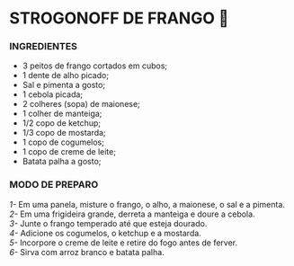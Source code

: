 # STROGONOFF DE FRANGO  :chicken:


### INGREDIENTES

- 3 peitos de frango cortados em cubos;
- 1 dente de alho picado;
- Sal e pimenta a gosto;
- 1 cebola picada;
- 2 colheres (sopa) de maionese;
- 1 colher de manteiga;
- 1/2 copo de ketchup;
- 1/3 copo de mostarda;
- 1 copo de cogumelos;
- 1 copo de creme de leite;
- Batata palha a gosto;



### MODO DE PREPARO

_1-_ Em uma panela, misture o frango, o alho, a maionese, o sal e a pimenta.  
_2-_ Em uma frigideira grande, derreta a manteiga e doure a cebola.  
_3-_ Junte o frango temperado até que esteja dourado.  
_4-_ Adicione os cogumelos, o ketchup e a mostarda.  
_5-_ Incorpore o creme de leite e retire do fogo antes de ferver.  
_6-_ Sirva com arroz branco e batata palha.  

